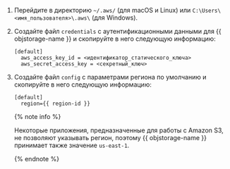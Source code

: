 1. Перейдите в директорию `~/.aws/` (для macOS и Linux) или `C:\Users\<имя_пользователя>\.aws\` (для Windows).
1. Создайте файл `credentials` с аутентификационными данными для {{ objstorage-name }} и скопируйте в него следующую информацию:

    ```
    [default]
      aws_access_key_id = <идентификатор_статического_ключа>
      aws_secret_access_key = <секретный_ключ>
    ```

1. Создайте файл `config` с параметрами региона по умолчанию и скопируйте в него следующую информацию:


    ```
    [default]
      region={{ region-id }}
    ```

    {% note info %}

    Некоторые приложения, предназначенные для работы с Amazon S3, не позволяют указывать регион, поэтому {{ objstorage-name }} принимает также значение `us-east-1`.

    {% endnote %}